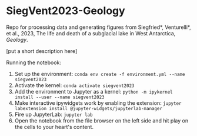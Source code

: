 # SiegVent2023-Geology
Repo for processing data and generating figures from Siegfried\*, Venturelli\*, et al., 2023, The life and death of a subglacial lake in West Antarctica, *Geology*. 

\[put a short description here\]


Running the notebook: 

1. Set up the environment: `conda env create -f environment.yml --name siegvent2023`
2. Activate the kernel: `conda activate siegvent2023`
3. Add the environment to Jupyter as a kernel: `python -m ipykernel install --user --name siegvent2023`
4. Make interactive ipywidgets work by enabling the extension: `jupyter labextension install @jupyter-widgets/jupyterlab-manager`
5. Fire up JupyterLab: `jupyter lab`
6. Open the notebook from the file browser on the left side and hit play on the cells to your heart's content.
